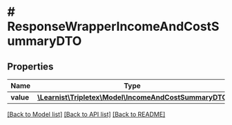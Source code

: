 # # ResponseWrapperIncomeAndCostSummaryDTO

## Properties

Name | Type | Description | Notes
------------ | ------------- | ------------- | -------------
**value** | [**\Learnist\Tripletex\Model\IncomeAndCostSummaryDTO**](IncomeAndCostSummaryDTO.md) |  | [optional]

[[Back to Model list]](../../README.md#models) [[Back to API list]](../../README.md#endpoints) [[Back to README]](../../README.md)

